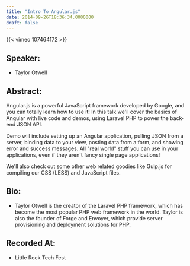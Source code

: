 ```yaml
---
title: "Intro To Angular.js"
date: 2014-09-26T18:36:34.0000000
draft: false
---
```


{{< vimeo 107464172 >}}

## Speaker:

 - Taylor Otwell

## Abstract:

<p>Angular.js is a powerful JavaScript framework developed by Google, and you can totally learn how to use it! In this talk we'll cover the basics of Angular with live code and demos, using Laravel PHP to power the back-end JSON API.</p>
<p>Demo will include setting up an Angular application, pulling JSON from a server, binding data to your view, posting data from a form, and showing error and success messages. All "real world" stuff you can use in your applications, even if they aren't fancy single page applications!</p>
<p>We'll also check out some other web related goodies like Gulp.js for compiling our CSS (LESS) and JavaScript files.</p>

## Bio:

 - <p>Taylor Otwell is the creator of the Laravel PHP framework, which has become the most popular PHP web framework in the world. Taylor is also the founder of Forge and Envoyer, which provide server provisioning and deployment solutions for PHP.</p>

## Recorded At:

 - Little Rock Tech Fest

